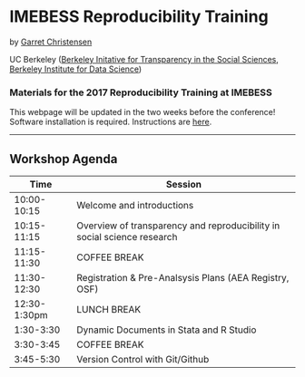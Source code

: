 # IMEBESS Reproducibility Training
by [Garret Christensen](http://www.ocf.berkeley.edu/~garret)

UC Berkeley ([Berkeley Initative for Transparency in the Social Sciences](http://www.bitss.org), [Berkeley Institute for Data Science](http://bids.berkeley.edu))
### Materials for the 2017 Reproducibility Training at IMEBESS

This webpage will be updated in the two weeks before the conference!
Software installation is required. Instructions are [here](https://github.com/BITSS/IMEBESS2017).

-----------

Workshop Agenda 
-------------

Time | Session |
------------ | ------------- |
10:00-10:15 | Welcome and introductions |
10:15-11:15 |Overview of transparency and reproducibility in social science research |
11:15-11:30 | COFFEE BREAK |
11:30-12:30 | Registration & Pre-Analsysis Plans (AEA Registry, OSF) |
12:30-1:30pm | LUNCH BREAK |
1:30-3:30 | Dynamic Documents in Stata and R Studio |
3:30-3:45 | COFFEE BREAK |
3:45-5:30 | Version Control with Git/Github
